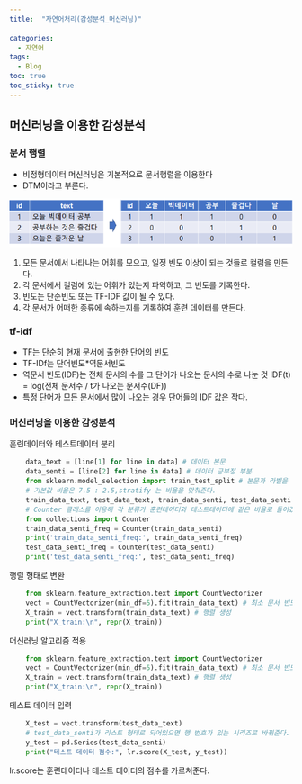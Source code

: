 ```yaml
---
title:  "자연어처리(감성분석_머신러닝)"

categories:
  - 자연어
tags:
  - Blog
toc: true
toc_sticky: true
---
```


## 머신러닝을 이용한 감성분석

### 문서 행렬

- 비정형데이터 머신러닝은 기본적으로 문서행렬을 이용한다
- DTM이라고 부른다.

![GitHub Logo](/image/머신러닝_감성1.png)

1. 모든 문서에서 나타나는 어휘를 모으고, 일정 빈도 이상이 되는 것들로 컬럼을 만든다.
2. 각 문서에서 컬럼에 있는 어휘가 있는지 파악하고, 그 빈도를 기록한다.
3. 빈도는 단순빈도 또는 TF-IDF 값이 될 수 있다.
4. 각 문서가 어떠한 종류에 속하는지를 기록하여 훈련 데이터를 만든다.

### tf-idf

- TF는 단순히 현재 문서에 출현한 단어의 빈도
- TF-IDf는 단어빈도*역문서빈도
- 역문서 빈도(IDF)는 전체 문서의 수를 그 단어가 나오는 문서의 수로 나눈 것
IDF(t) = log(전체 문서수 / t가 나오는 문서수(DF))
- 특정 단어가 모든 문서에서 많이 나오는 경우 단어들의 IDF 값은 작다.

### 머신러닝을 이용한 감성분석

훈련데이터와 테스트데이터 분리

```python
    data_text = [line[1] for line in data] # 데이터 본문
    data_senti = [line[2] for line in data] # 데이터 긍부정 부분
    from sklearn.model_selection import train_test_split # 본문과 라벨을 각각 분리
    # 기본값 비율은 7.5 : 2.5,stratify 는 비율을 맞춰준다.
    train_data_text, test_data_text, train_data_senti, test_data_senti = train_test_split(data_text, data_senti, stratify=data_senti)
    # Counter 클래스를 이용해 각 분류가 훈련데이터와 테스트데이터에 같은 비율로 들어갔는지 확인해 본다
    from collections import Counter
    train_data_senti_freq = Counter(train_data_senti)
    print('train_data_senti_freq:', train_data_senti_freq)
    test_data_senti_freq = Counter(test_data_senti)
    print('test_data_senti_freq:', test_data_senti_freq)
```
행렬 형태로 변환

```python
    from sklearn.feature_extraction.text import CountVectorizer
    vect = CountVectorizer(min_df=5).fit(train_data_text) # 최소 문서 빈도 5이상의 단어만 대상
    X_train = vect.transform(train_data_text) # 행렬 생성
    print("X_train:\n", repr(X_train)) 
```
머신러닝 알고리즘 적용

```python
    from sklearn.feature_extraction.text import CountVectorizer
    vect = CountVectorizer(min_df=5).fit(train_data_text) # 최소 문서 빈도 5이상의 단어만 대상
    X_train = vect.transform(train_data_text) # 행렬 생성
    print("X_train:\n", repr(X_train)) 
```
테스트 데이터 입력

```python
    X_test = vect.transform(test_data_text)
    # test_data_senti가 리스트 형태로 되어있으면 행 번호가 있는 시리즈로 바꿔준다.
    y_test = pd.Series(test_data_senti)
    print("테스트 데이터 점수:", lr.score(X_test, y_test))
```
lr.score는 훈련데이터나 테스트 데이터의 점수를 가르쳐준다.

